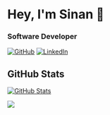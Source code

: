 # Hey, I'm Sinan 👋

### Software Developer

[![GitHub](https://img.shields.io/badge/GitHub-sinantok-black)](https://github.com/sinantok)
[![LinkedIn](https://img.shields.io/badge/LinkedIn-sinantok-blue)](https://www.linkedin.com/in/sinantok)

## GitHub Stats

[![GitHub Stats](https://github-readme-stats.vercel.app/api?username=sinantok&&show_icons=true)](https://github.com/sinantok)

![](https://github-readme-stats.vercel.app/api/top-langs/?username=sinantok&layout=compact)
